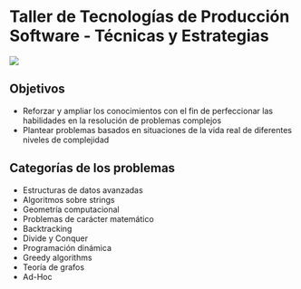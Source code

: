 # Taller de Tecnologías de Producción Software - Técnicas y Estrategias

![](https://media1.tenor.com/m/eIx248GOjucAAAAC/olivia-rodrigo-brutal-out-here.gif)


## Objetivos

 - Reforzar y ampliar los conocimientos con el fin de perfeccionar las
   habilidades en la resolución de problemas complejos
  - Plantear problemas basados en situaciones de la vida real de diferentes niveles de complejidad

## Categorías de los problemas

- Estructuras de datos avanzadas 
- Algoritmos sobre strings 
- Geometría computacional 
- Problemas de carácter matemático 
- Backtracking 
-  Divide y Conquer 
-  Programación dinámica 
-  Greedy algorithms 
- Teoría de grafos 
-  Ad-Hoc
